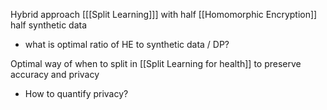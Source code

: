Hybrid approach [[[Split Learning]]] with half [[Homomorphic Encryption]] half synthetic data
- what is optimal ratio of HE to synthetic data / DP?

Optimal way of when to split in [[Split Learning for health]] to preserve accuracy and privacy
- How to quantify privacy?